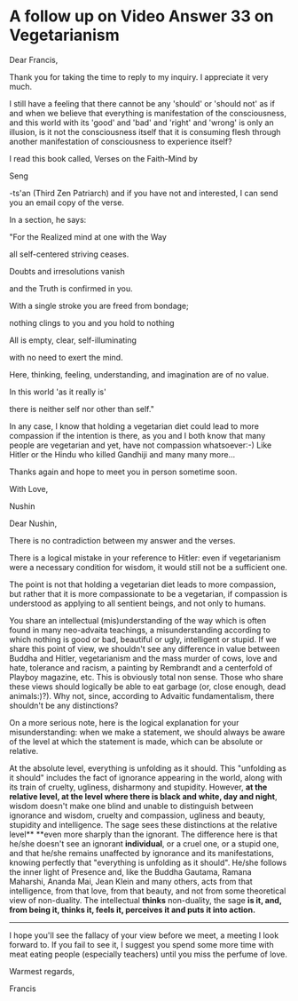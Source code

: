 # A follow up on Video Answer 33 on Vegetarianism

Dear Francis,

Thank you for taking the time to reply to my inquiry. I appreciate it very much.

I still have a feeling that there cannot be any 'should' or 'should not' as if and when we believe that everything is manifestation of the consciousness, and this world with its 'good' and 'bad' and&nbsp;'right' and 'wrong' is only an illusion,&nbsp;is it not the consciousness itself that it is consuming flesh through another manifestation of consciousness to experience itself?

I read this book called, Verses on the Faith-Mind by&nbsp;

Seng

-ts'an (Third Zen Patriarch) and if you have not and interested, I can send you an email copy of the verse.

In a section, he says:

"For the Realized mind at one with the Way

all self-centered striving ceases.

Doubts and irresolutions vanish

and the Truth is confirmed in you.

With a single stroke you are freed from bondage;

nothing clings to you and you hold to nothing

All is empty, clear, self-illuminating

with no need to exert the mind.

Here, thinking, feeling, understanding, and imagination are of no value.

In this world 'as it really is'

there is neither self nor other than self."

In any case, I know that holding a vegetarian diet could lead to more compassion if the intention is there, as you and I both know that many people are vegetarian and yet, have not compassion whatsoever:-) Like Hitler or the Hindu who killed Gandhiji and many many more...

Thanks again and hope to&nbsp;meet&nbsp;you in person&nbsp;sometime soon.

With Love,

Nushin

Dear Nushin,

There is no contradiction between my answer and the verses.

There is a logical mistake in your reference to Hitler: even if vegetarianism were a necessary condition for wisdom, it would still not be a sufficient one.

The point is not that holding a vegetarian diet leads to more compassion, but rather that it is more compassionate to be a vegetarian, if compassion is understood as applying to all sentient beings, and not only to humans.

You share an intellectual (mis)understanding of the way which is often found in many neo-advaita teachings, a misunderstanding according to which nothing is good or bad, beautiful or ugly, intelligent or stupid. If we share this point of view, we shouldn't see any difference in value between Buddha and Hitler, vegetarianism and the mass murder of cows, love and hate, tolerance and racism, a painting by Rembrandt and a centerfold of Playboy magazine, etc. This is obviously total non sense. Those who share these views should logically be able to eat garbage (or, close enough, dead animals:)?). Why not, since, according to Advaitic&nbsp;fundamentalism, there shouldn't be any distinctions?&nbsp;

On a more serious note, here is the logical explanation for your misunderstanding: when we make a statement, we should always be aware of the level at which the statement is made, which can be absolute or relative.&nbsp;

At the absolute level, everything is unfolding as it should. This "unfolding as it should" includes the fact of ignorance appearing in the world, along with its train of cruelty, ugliness, disharmony and stupidity. However,&nbsp;**at the relative level, at the level where there is black and white, day and night**, wisdom doesn't make one blind and unable to distinguish between ignorance and wisdom, cruelty and compassion, ugliness and beauty, stupidity and intelligence. The sage sees these distinctions&nbsp;at the relative level**&nbsp;**even more sharply than the ignorant. The difference here is that he/she doesn't see an ignorant&nbsp;**individual**, or a cruel one, or a stupid one, and that he/she remains unaffected by ignorance and its manifestations, knowing perfectly that "everything is unfolding as it should". He/she follows the inner light of Presence and, like the Buddha Gautama, Ramana Maharshi, Ananda Mai, Jean Klein and many others, acts from that intelligence, from that love, from that beauty, and not from some theoretical view of non-duality. The intellectual&nbsp;**thinks**&nbsp;non-duality, the sage&nbsp;**is it, and, from being it, thinks it, feels it, perceives it and puts it into action.**

 **** 

I hope you'll see the fallacy of your view before we meet, a meeting I look forward to. If you fail to see it, I suggest you spend some more time with meat eating people (especially teachers) until you miss the perfume of love.

Warmest regards,

Francis

